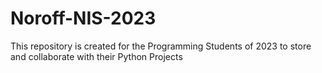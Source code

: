 # Noroff-NIS-2023
This repository is created for the Programming Students of 2023 to store and collaborate with their Python Projects
